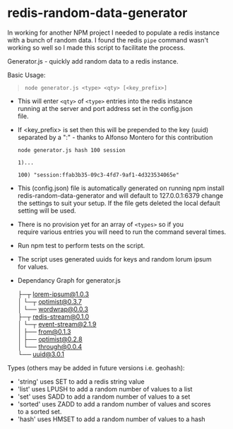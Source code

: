 # redis-random-data-generator

In working for another NPM project I needed to populate a redis instance with a bunch of random data. I found the redis `pipe` command wasn't working so well so I made this script to facilitate the process. 



 Generator.js - quickly add random data to a redis instance.        

 Basic Usage:                                                       

 > `node generator.js <type> <qty> [<key_prefix>]`
                                                                    
 * This will enter `<qty>` of `<type>` entries into the redis instance  
   running at the server and port address set in the config.json    
   file.                                                            

 * If <key_prefix> is set then this will be prepended to the key (uuid)
   separated by a ":" - thanks to Alfonso Montero for this contribution 
 
   `node generator.js hash 100 session`

   `1)...`
   
   `100) "session:ffab3b35-09c3-4fd7-9af1-4d323534065e"`
                                                                    
 * This (config.json) file is automatically generated on running
   npm install redis-random-data-generator and will default to 
   127.0.0.1:6379 change  the settings to suit your setup. If the
   file gets deleted the local default setting will be used.                              
                                                                    
 * There is no provision yet for an array of `<types>` so if you      
   require various entries you will need to run the command several 
   times.                                                           
                                                                    
 * Run npm test to perform tests on the script.                     
                                                                    
 * The script uses generated uuids for keys and random lorum ipsum  
   for values.                                                      
                                                                    
 * Dependancy Graph for generator.js                                
                                                                     
    ├─┬ lorem-ipsum@1.0.3                                                       
    │ └─┬ optimist@0.3.7                                                        
    │   └── wordwrap@0.0.3                                                      
    ├─┬ redis-stream@0.1.0                                                      
    │ └─┬ event-stream@2.1.9                                                    
    │   ├── from@0.1.3                                                          
    │   ├── optimist@0.2.8                                                      
    │   └── through@0.0.4                                                       
    └── uuid@3.0.1                                                              
                                                                                
                                                                                
                                                                                
 Types (others may be added in future versions i.e. geohash):       

 * 'string'  uses SET to add a redis string value                   
 * 'list'    uses LPUSH to add a random number of values to a list  
 * 'set'     uses SADD to add a random number of values to a set    
 * 'sorted'  uses ZADD to add a random number of values and scores  
   to a sorted set.                                                 
 * 'hash'    uses HMSET to add a random number of values to a hash

